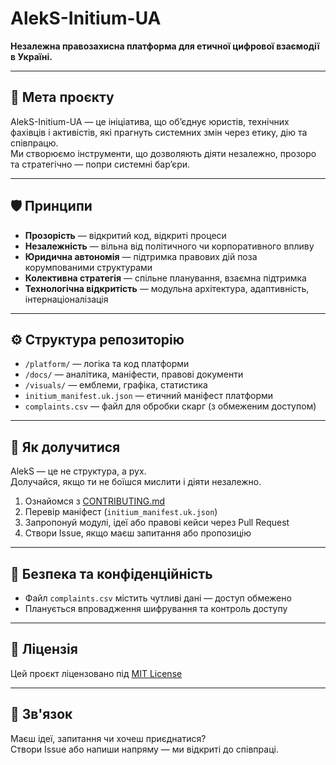 # AlekS-Initium-UA

**Незалежна правозахисна платформа для етичної цифрової взаємодії в Україні.**

---

## 🎯 Мета проєкту

AlekS-Initium-UA — це ініціатива, що об’єднує юристів, технічних фахівців і активістів, які прагнуть системних змін через етику, дію та співпрацю.  
Ми створюємо інструменти, що дозволяють діяти незалежно, прозоро та стратегічно — попри системні бар’єри.

---

## 🛡️ Принципи

- **Прозорість** — відкритий код, відкриті процеси
- **Незалежність** — вільна від політичного чи корпоративного впливу
- **Юридична автономія** — підтримка правових дій поза корумпованими структурами
- **Колективна стратегія** — спільне планування, взаємна підтримка
- **Технологічна відкритість** — модульна архітектура, адаптивність, інтернаціоналізація

---

## ⚙️ Структура репозиторію

- `/platform/` — логіка та код платформи
- `/docs/` — аналітика, маніфести, правові документи
- `/visuals/` — емблеми, графіка, статистика
- `initium_manifest.uk.json` — етичний маніфест платформи
- `complaints.csv` — файл для обробки скарг (з обмеженим доступом)

---

## 🤝 Як долучитися

AlekS — це не структура, а рух.  
Долучайся, якщо ти не боїшся мислити і діяти незалежно.

1. Ознайомся з [CONTRIBUTING.md](CONTRIBUTING.md)
2. Перевір маніфест (`initium_manifest.uk.json`)
3. Запропонуй модулі, ідеї або правові кейси через Pull Request
4. Створи Issue, якщо маєш запитання або пропозицію

---

## 🔐 Безпека та конфіденційність

- Файл `complaints.csv` містить чутливі дані — доступ обмежено
- Планується впровадження шифрування та контроль доступу

---

## 📜 Ліцензія

Цей проєкт ліцензовано під [MIT License](LICENSE)

---

## 📣 Зв'язок

Маєш ідеї, запитання чи хочеш приєднатися?  
Створи Issue або напиши напряму — ми відкриті до співпраці.
